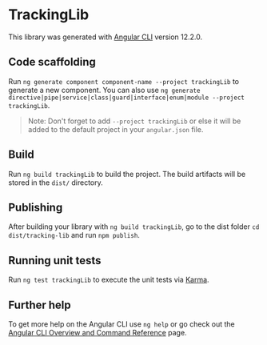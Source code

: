 # TrackingLib

This library was generated with [Angular CLI](https://github.com/angular/angular-cli) version 12.2.0.

## Code scaffolding

Run `ng generate component component-name --project trackingLib` to generate a new component. You can also use `ng generate directive|pipe|service|class|guard|interface|enum|module --project trackingLib`.
> Note: Don't forget to add `--project trackingLib` or else it will be added to the default project in your `angular.json` file. 

## Build

Run `ng build trackingLib` to build the project. The build artifacts will be stored in the `dist/` directory.

## Publishing

After building your library with `ng build trackingLib`, go to the dist folder `cd dist/tracking-lib` and run `npm publish`.

## Running unit tests

Run `ng test trackingLib` to execute the unit tests via [Karma](https://karma-runner.github.io).

## Further help

To get more help on the Angular CLI use `ng help` or go check out the [Angular CLI Overview and Command Reference](https://angular.io/cli) page.
